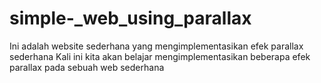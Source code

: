 # simple-_web_using_parallax
Ini adalah website sederhana yang mengimplementasikan efek parallax sederhana
Kali ini kita akan belajar mengimplementasikan beberapa efek parallax pada sebuah web sederhana
